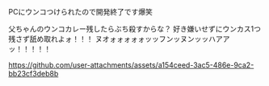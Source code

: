 PCにウンコつけられたので開発終了です爆笑

父ちゃんのウンコカレー残したらぶち殺すからな？
好き嫌いせずにウンカス1つ残さず舐め取れよォ！！！
ヌオォォォォォッッフンッヌンッッハアアッ！！！！！



https://github.com/user-attachments/assets/a154ceed-3ac5-486e-9ca2-bb23cf3deb8b

